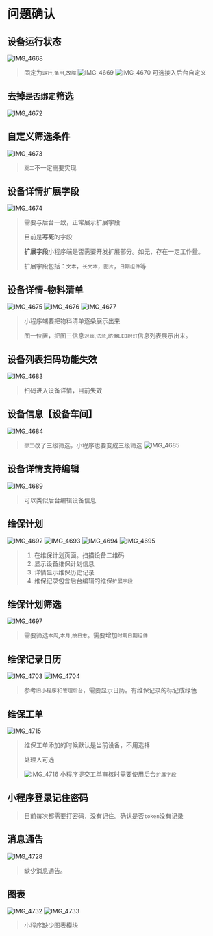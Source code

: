 # 问题确认

## 设备运行状态
![IMG_4668](https://github.com/zhenyitech/shenying/assets/6236022/bc92cb06-1a74-4496-8afc-c1706d3c2bda)
> 固定为`运行`,`备用`,`故障`
> ![IMG_4669](https://github.com/zhenyitech/shenying/assets/6236022/ea658512-8c04-41f2-a912-c293f14671fa)
> ![IMG_4670](https://github.com/zhenyitech/shenying/assets/6236022/942595c4-dba0-48f9-822d-a0cfffee9920)
> 可选接入后台自定义

## 去掉`是否绑定`筛选
![IMG_4672](https://github.com/zhenyitech/shenying/assets/6236022/4872e58a-2eb6-40a9-ae51-4cdb9b727617)


## 自定义筛选条件
![IMG_4673](https://github.com/zhenyitech/shenying/assets/6236022/eef9d712-ad6f-462a-a247-d4fb02dc0098)
> `夏工`不一定需要实现

## 设备详情扩展字段
![IMG_4674](https://github.com/zhenyitech/shenying/assets/6236022/126d5e8c-55ec-4c6a-b20a-49839bfade25)
> 需要与后台一致，正常展示扩展字段
> 
> 目前是**写死**的字段
> 
> **扩展字段**小程序端是否需要开发扩展部分。如无，存在一定工作量。
> 
> 扩展字段包括：`文本`，`长文本`，`图片`，`日期组件`等

## 设备详情-物料清单
![IMG_4675](https://github.com/zhenyitech/shenying/assets/6236022/a7778955-77e1-4ffc-a0b8-ad16d8d04cdd)
![IMG_4676](https://github.com/zhenyitech/shenying/assets/6236022/1701ecc5-a299-41f4-96d8-3ee092d0b9f0)
![IMG_4677](https://github.com/zhenyitech/shenying/assets/6236022/7a415393-9a84-494b-b354-5223813b92bd)
> 小程序端要把物料清单逐条展示出来
>
> 图一位置，把图三信息`对丝`,`法兰`,`防爆LED射灯`信息列表展示出来。

## 设备列表扫码功能失效
![IMG_4683](https://github.com/zhenyitech/shenying/assets/6236022/0ffd3a0c-c24d-4778-b587-7c456475848e)
> 扫码进入设备详情，目前失效

## 设备信息【设备车间】
![IMG_4684](https://github.com/zhenyitech/shenying/assets/6236022/f82fee53-bab6-41f2-bdfd-1aa8706fc113)
> `邵工`改了三级筛选，小程序也要变成三级筛选
> ![IMG_4685](https://github.com/zhenyitech/shenying/assets/6236022/19d32764-1e16-4e5c-a7a9-2ad4acd1ecf6)


## 设备详情支持编辑
![IMG_4689](https://github.com/zhenyitech/shenying/assets/6236022/d2f7aa9a-0718-47ab-ab64-1ae0e1e8b673)
> 可以类似后台编辑设备信息
> 

## 维保计划
![IMG_4692](https://github.com/zhenyitech/shenying/assets/6236022/6db3efad-cda8-4351-8bd3-8601ad316e9d)
![IMG_4693](https://github.com/zhenyitech/shenying/assets/6236022/af0f03ae-8c74-4f2e-8b06-53a2b2739ed7)
![IMG_4694](https://github.com/zhenyitech/shenying/assets/6236022/b74199b5-59ed-425f-941b-e773373761b8)
![IMG_4695](https://github.com/zhenyitech/shenying/assets/6236022/c2ba2d51-98d5-46d9-959d-7b16dbd89e46)

> 1. 在维保计划页面。扫描设备二维码
> 2. 显示设备维保计划信息
> 3. 详情显示维保历史记录
> 4. 维保记录包含后台编辑的维保`扩展字段`

## 维保计划筛选
![IMG_4697](https://github.com/zhenyitech/shenying/assets/6236022/e8dea3f0-6d3f-4503-8389-9625cc68b130)
> 需要筛选`本周`,`本月`,`按日志`。需要增加`时期日期组件`


## 维保记录日历
![IMG_4703](https://github.com/zhenyitech/shenying/assets/6236022/3576a7a0-c07c-4cdc-9ecc-fb3964cf8757)
![IMG_4704](https://github.com/zhenyitech/shenying/assets/6236022/742be10c-077b-4469-8266-265923faf4ec)
> 参考`旧小程序`和`管理后台`，需要显示日历。有维保记录的标记成绿色


## 维保工单
![IMG_4715](https://github.com/zhenyitech/shenying/assets/6236022/91625cd3-aca4-4f46-9963-9891fedfb7e2)
> 维保工单添加的时候默认是当前设备，不用选择
>
> 处理人可选
>
> ![IMG_4716](https://github.com/zhenyitech/shenying/assets/6236022/b7c72a50-7220-4cd3-ae94-0cc0a1d0cb2f)
> 小程序提交工单审核时需要使用后台`扩展字段`

## 小程序登录记住密码
> 目前每次都需要打密码，没有记住。确认是否`token`没有记录

## 消息通告
![IMG_4728](https://github.com/zhenyitech/shenying/assets/6236022/e71538bf-e34f-41bb-a58e-df2a872e9bd3)
> 缺少消息通告。

## 图表
![IMG_4732](https://github.com/zhenyitech/shenying/assets/6236022/22857954-b72e-4b34-b414-b079495349cf)
![IMG_4733](https://github.com/zhenyitech/shenying/assets/6236022/b6f968ca-7eee-421b-bfb2-2248042fe993)

> 小程序缺少图表模块
>
> 
